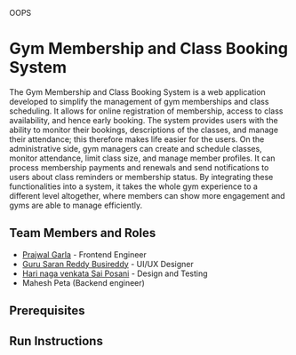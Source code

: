OOPS

# Gym Membership and Class Booking System

The Gym Membership and Class Booking System is a web application developed to simplify the management of gym memberships and class scheduling. It allows for online registration of membership, access to class availability, and hence early booking. The system provides users with the ability to monitor their bookings, descriptions of the classes, and manage their attendance; this therefore makes life easier for the users. On the administrative side, gym managers can create and schedule classes, monitor attendance, limit class size, and manage member profiles. It can process membership payments and renewals and send notifications to users about class reminders or membership status. By integrating these functionalities into a system, it takes the whole gym experience to a different level altogether, where members can show more engagement and gyms are able to manage efficiently.

## Team Members and Roles

* [Prajwal Garla](https://github.com/Prajwal148/CIS641-HW2-Garla/tree/master) - Frontend Engineer 
* [Guru Saran Reddy Busireddy](https://github.com/gurushubb/CIS641-HW2-Busireddy/tree/master) - UI/UX Designer
*  [Hari naga venkata Sai Posani](https://github.com/Posanisai/CIS-641-HW2-POSANI.git) - Design and Testing 
* Mahesh Peta (Backend engineer)

## Prerequisites

## Run Instructions
